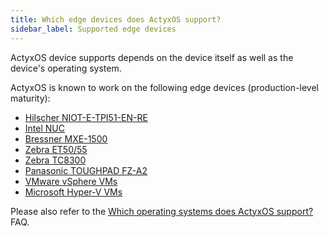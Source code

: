 ```yaml
---
title: Which edge devices does ActyxOS support?
sidebar_label: Supported edge devices
---
```


ActyxOS device supports depends on the device itself as well as the device's operating system.

ActyxOS is known to work on the following edge devices (production-level maturity):

- [Hilscher NIOT-E-TPI51-EN-RE](https://www.hilscher.com/products/product-groups/industrial-internet-industry-40/netiot-edge/niot-e-tpi51-en-repns/?)
- [Intel NUC](https://www.intel.com/content/www/us/en/products/boards-kits/nuc.html)
- [Bressner MXE-1500](https://www.bressner.de/shop/industrial-computing/embedded-box-pcs/mxe-1500-serie/)
- [Zebra ET50/55](https://www.zebra.com/content/dam/zebra_new_ia/en-us/solutions-verticals/product/Tablets/et50-55-enterprise-tablet/spec-sheets/et50-et55-tablet-spec-sheet-en-us.pdf)
- [Zebra TC8300](https://www.zebra.com/us/en/products/mobile-computers/handheld/tc8300.html)
- [Panasonic TOUGHPAD FZ-A2](https://business.panasonic.co.uk/computer-product/products-and-accessories/tablets/TOUGHBOOK-A2)
- [VMware vSphere VMs](https://www.vmware.com/products/vsphere.html)
- [Microsoft Hyper-V VMs](https://docs.microsoft.com/en-us/virtualization/hyper-v-on-windows/about/)

Please also refer to the [Which operating systems does ActyxOS support?](/os/docs/faq-supported-device-operating-systems.html) FAQ.

